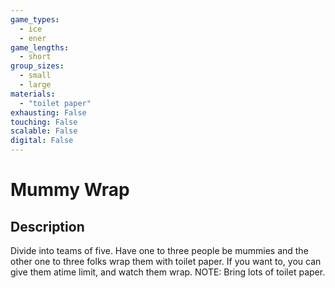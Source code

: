 ```yaml
---
game_types:
  - ice
  - ener
game_lengths:
  - short
group_sizes:
  - small
  - large
materials:
  - "toilet paper"
exhausting: False
touching: False
scalable: False
digital: False
---
```

# Mummy Wrap

## Description
Divide into teams of five. Have one to three people be mummies and the other one to three folks wrap them with toilet paper. If you want to, you can give them atime limit, and watch them wrap. NOTE: Bring lots of toilet paper.

